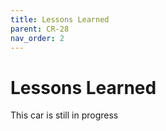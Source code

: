 ```yaml
---
title: Lessons Learned
parent: CR-28
nav_order: 2
---
```


# Lessons Learned

This car is still in progress